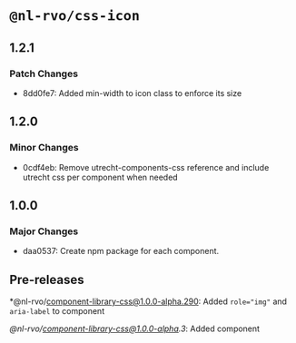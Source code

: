 # `@nl-rvo/css-icon`

## 1.2.1

### Patch Changes

- 8dd0fe7: Added min-width to icon class to enforce its size

## 1.2.0

### Minor Changes

- 0cdf4eb: Remove utrecht-components-css reference and include utrecht css per component when needed

## 1.0.0

### Major Changes

- daa0537: Create npm package for each component.

## Pre-releases

\*@nl-rvo/component-library-css@1.0.0-alpha.290:
Added `role="img"` and `aria-label` to component

_@nl-rvo/component-library-css@1.0.0-alpha.3_:
Added component
